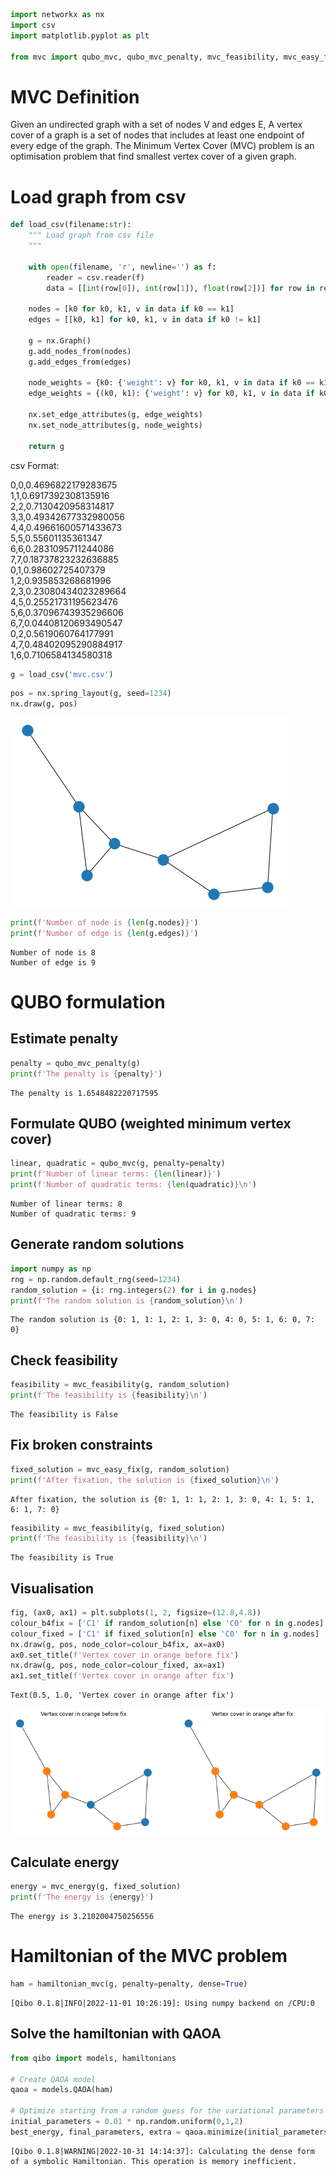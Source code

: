 ```python
import networkx as nx
import csv
import matplotlib.pyplot as plt

from mvc import qubo_mvc, qubo_mvc_penalty, mvc_feasibility, mvc_easy_fix, mvc_energy
```

# MVC Definition

Given an undirected graph with a set of nodes V and edges E, A vertex cover of a graph is a set of nodes that includes at
least one endpoint of every edge of the graph. The Minimum Vertex Cover (MVC) problem is an optimisation problem
that find smallest vertex cover of a given graph.

# Load graph from csv


```python
def load_csv(filename:str):
    """ Load graph from csv file
    """
    
    with open(filename, 'r', newline='') as f:
        reader = csv.reader(f)
        data = [[int(row[0]), int(row[1]), float(row[2])] for row in reader]
    
    nodes = [k0 for k0, k1, v in data if k0 == k1]
    edges = [[k0, k1] for k0, k1, v in data if k0 != k1]
    
    g = nx.Graph()
    g.add_nodes_from(nodes)
    g.add_edges_from(edges)
    
    node_weights = {k0: {'weight': v} for k0, k1, v in data if k0 == k1}
    edge_weights = {(k0, k1): {'weight': v} for k0, k1, v in data if k0 != k1}

    nx.set_edge_attributes(g, edge_weights)
    nx.set_node_attributes(g, node_weights)

    return g
```

csv Format:  

0,0,0.4696822179283675  
1,1,0.6917392308135916  
2,2,0.7130420958314817  
3,3,0.49342677332980056  
4,4,0.49661600571433673  
5,5,0.55601135361347  
6,6,0.2831095711244086  
7,7,0.18737823232636885  
0,1,0.98602725407379  
1,2,0.935853268681996  
2,3,0.23080434023289664  
4,5,0.25521731195623476  
5,6,0.37096743935296606  
6,7,0.04408120693490547  
0,2,0.5619060764177991  
4,7,0.48402095290884917  
1,6,0.7106584134580318  



```python
g = load_csv('mvc.csv')
```


```python
pos = nx.spring_layout(g, seed=1234)
nx.draw(g, pos)
```


    
![png](README_files/README_7_0.png)
    



```python
print(f'Number of node is {len(g.nodes)}')
print(f'Number of edge is {len(g.edges)}')
```

    Number of node is 8
    Number of edge is 9


# QUBO formulation

## Estimate penalty


```python
penalty = qubo_mvc_penalty(g)
print(f'The penalty is {penalty}')
```

    The penalty is 1.6548482220717595


## Formulate QUBO (weighted minimum vertex cover)


```python
linear, quadratic = qubo_mvc(g, penalty=penalty)
print(f'Number of linear terms: {len(linear)}')
print(f'Number of quadratic terms: {len(quadratic)}\n')
```

    Number of linear terms: 8
    Number of quadratic terms: 9
    


## Generate random solutions


```python
import numpy as np
rng = np.random.default_rng(seed=1234)
random_solution = {i: rng.integers(2) for i in g.nodes}
print(f'The random solution is {random_solution}\n')
```

    The random solution is {0: 1, 1: 1, 2: 1, 3: 0, 4: 0, 5: 1, 6: 0, 7: 0}
    


## Check feasibility


```python
feasibility = mvc_feasibility(g, random_solution)
print(f'The feasibility is {feasibility}\n')
```

    The feasibility is False
    


## Fix broken constraints


```python
fixed_solution = mvc_easy_fix(g, random_solution)
print(f'After fixation, the solution is {fixed_solution}\n')
```

    After fixation, the solution is {0: 1, 1: 1, 2: 1, 3: 0, 4: 1, 5: 1, 6: 1, 7: 0}
    



```python
feasibility = mvc_feasibility(g, fixed_solution)
print(f'The feasibility is {feasibility}\n')
```

    The feasibility is True
    


## Visualisation


```python
fig, (ax0, ax1) = plt.subplots(1, 2, figsize=(12.8,4.8))
colour_b4fix = ['C1' if random_solution[n] else 'C0' for n in g.nodes]
colour_fixed = ['C1' if fixed_solution[n] else 'C0' for n in g.nodes]
nx.draw(g, pos, node_color=colour_b4fix, ax=ax0)
ax0.set_title(f'Vertex cover in orange before fix')
nx.draw(g, pos, node_color=colour_fixed, ax=ax1)
ax1.set_title(f'Vertex cover in orange after fix')
```




    Text(0.5, 1.0, 'Vertex cover in orange after fix')




    
![png](README_files/README_22_1.png)
    


## Calculate energy


```python
energy = mvc_energy(g, fixed_solution)
print(f'The energy is {energy}')
```

    The energy is 3.2102004750256556


#  Hamiltonian of the MVC problem


```python
ham = hamiltonian_mvc(g, penalty=penalty, dense=True)
```

    [Qibo 0.1.8|INFO|2022-11-01 10:26:19]: Using numpy backend on /CPU:0


## Solve the hamiltonian with QAOA


```python
from qibo import models, hamiltonians

# Create QAOA model
qaoa = models.QAOA(ham)

# Optimize starting from a random guess for the variational parameters
initial_parameters = 0.01 * np.random.uniform(0,1,2)
best_energy, final_parameters, extra = qaoa.minimize(initial_parameters, method="BFGS")
```

    [Qibo 0.1.8|WARNING|2022-10-31 14:14:37]: Calculating the dense form of a symbolic Hamiltonian. This operation is memory inefficient.
